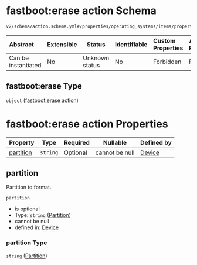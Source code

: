 # fastboot:erase action Schema

```txt
v2/schema/action.schema.yml#/properties/operating_systems/items/properties/steps/items/properties/actions/items/oneOf/13/properties/fastboot:erase
```




| Abstract            | Extensible | Status         | Identifiable | Custom Properties | Additional Properties | Access Restrictions | Defined In                                                           |
| :------------------ | ---------- | -------------- | ------------ | :---------------- | --------------------- | ------------------- | -------------------------------------------------------------------- |
| Can be instantiated | No         | Unknown status | No           | Forbidden         | Forbidden             | none                | [device.schema.json\*](../device.schema.json "open original schema") |

## fastboot:erase Type

`object` ([fastboot:erase action](device-properties-operating-systems-operating-system-properties-steps-step-properties-group-step-action-oneof-fastbooterase-action-properties-fastbooterase-action.md))

# fastboot:erase action Properties

| Property                | Type     | Required | Nullable       | Defined by                                                                                                                                                                                                                                                                                                                                                                     |
| :---------------------- | -------- | -------- | -------------- | :----------------------------------------------------------------------------------------------------------------------------------------------------------------------------------------------------------------------------------------------------------------------------------------------------------------------------------------------------------------------------- |
| [partition](#partition) | `string` | Optional | cannot be null | [Device](device-properties-operating-systems-operating-system-properties-steps-step-properties-group-step-action-oneof-fastbooterase-action-properties-fastbooterase-action-properties-partition.md "v2/schema/action.schema.yml#/properties/operating_systems/items/properties/steps/items/properties/actions/items/oneOf/13/properties/fastboot:erase/properties/partition") |

## partition

Partition to format.


`partition`

-   is optional
-   Type: `string` ([Partition](device-properties-operating-systems-operating-system-properties-steps-step-properties-group-step-action-oneof-fastbooterase-action-properties-fastbooterase-action-properties-partition.md))
-   cannot be null
-   defined in: [Device](device-properties-operating-systems-operating-system-properties-steps-step-properties-group-step-action-oneof-fastbooterase-action-properties-fastbooterase-action-properties-partition.md "v2/schema/action.schema.yml#/properties/operating_systems/items/properties/steps/items/properties/actions/items/oneOf/13/properties/fastboot:erase/properties/partition")

### partition Type

`string` ([Partition](device-properties-operating-systems-operating-system-properties-steps-step-properties-group-step-action-oneof-fastbooterase-action-properties-fastbooterase-action-properties-partition.md))
